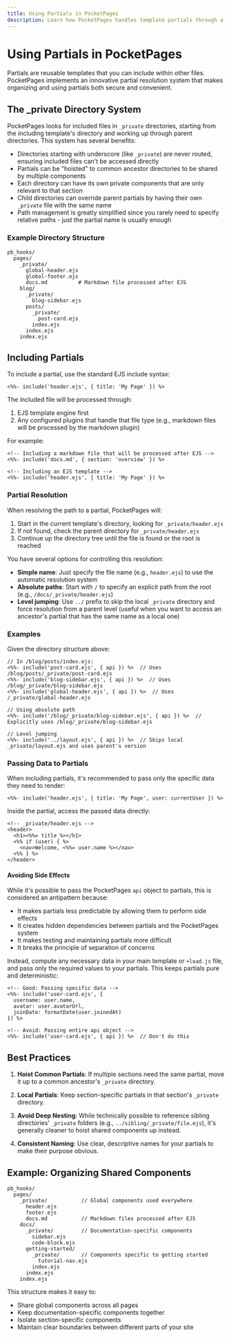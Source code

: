 ```yaml
---
title: Using Partials in PocketPages
description: Learn how PocketPages handles template partials through a convenient _private directory system that enables smart partial resolution and code reuse.
---
```


# Using Partials in PocketPages

Partials are reusable templates that you can include within other files. PocketPages implements an innovative partial resolution system that makes organizing and using partials both secure and convenient.

## The \_private Directory System

PocketPages looks for included files in `_private` directories, starting from the including template's directory and working up through parent directories. This system has several benefits:

- Directories starting with underscore (like `_private`) are never routed, ensuring included files can't be accessed directly
- Partials can be "hoisted" to common ancestor directories to be shared by multiple components
- Each directory can have its own private components that are only relevant to that section
- Child directories can override parent partials by having their own `_private` file with the same name
- Path management is greatly simplified since you rarely need to specify relative paths - just the partial name is usually enough

### Example Directory Structure

```
pb_hooks/
  pages/
    _private/
      global-header.ejs
      global-footer.ejs
      docs.md          # Markdown file processed after EJS
    blog/
      _private/
        blog-sidebar.ejs
      posts/
        _private/
          post-card.ejs
        index.ejs
      index.ejs
    index.ejs
```

## Including Partials

To include a partial, use the standard EJS include syntax:

```ejs
<%%- include('header.ejs', { title: 'My Page' }) %>
```

The included file will be processed through:

1. EJS template engine first
2. Any configured plugins that handle that file type (e.g., markdown files will be processed by the markdown plugin)

For example:

```ejs
<!-- Including a markdown file that will be processed after EJS -->
<%%- include('docs.md', { section: 'overview' }) %>

<!-- Including an EJS template -->
<%%- include('header.ejs', { title: 'My Page' }) %>
```

### Partial Resolution

When resolving the path to a partial, PocketPages will:

1. Start in the current template's directory, looking for `_private/header.ejs`
2. If not found, check the parent directory for `_private/header.ejs`
3. Continue up the directory tree until the file is found or the root is reached

You have several options for controlling this resolution:

- **Simple name**: Just specify the file name (e.g., `header.ejs`) to use the automatic resolution system
- **Absolute paths**: Start with `/` to specify an explicit path from the root (e.g., `/docs/_private/header.ejs`)
- **Level jumping**: Use `../` prefix to skip the local `_private` directory and force resolution from a parent level (useful when you want to access an ancestor's partial that has the same name as a local one)

### Examples

Given the directory structure above:

```ejs
// In /blog/posts/index.ejs:
<%%- include('post-card.ejs', { api }) %>  // Uses /blog/posts/_private/post-card.ejs
<%%- include('blog-sidebar.ejs', { api }) %>  // Uses /blog/_private/blog-sidebar.ejs
<%%- include('global-header.ejs', { api }) %>  // Uses /_private/global-header.ejs

// Using absolute path
<%%- include('/blog/_private/blog-sidebar.ejs', { api }) %>  // Explicitly uses /blog/_private/blog-sidebar.ejs

// Level jumping
<%%- include('../layout.ejs', { api }) %>  // Skips local _private/layout.ejs and uses parent's version
```

### Passing Data to Partials

When including partials, it's recommended to pass only the specific data they need to render:

```ejs
<%%- include('header.ejs', { title: 'My Page', user: currentUser }) %>
```

Inside the partial, access the passed data directly:

```ejs
<!-- _private/header.ejs -->
<header>
  <h1><%%= title %></h1>
  <%% if (user) { %>
    <nav>Welcome, <%%= user.name %></nav>
  <%% } %>
</header>
```

#### Avoiding Side Effects

While it's possible to pass the PocketPages `api` object to partials, this is considered an antipattern because:

- It makes partials less predictable by allowing them to perform side effects
- It creates hidden dependencies between partials and the PocketPages system
- It makes testing and maintaining partials more difficult
- It breaks the principle of separation of concerns

Instead, compute any necessary data in your main template or `+load.js` file, and pass only the required values to your partials. This keeps partials pure and deterministic:

```ejs
<!-- Good: Passing specific data -->
<%%- include('user-card.ejs', {
  username: user.name,
  avatar: user.avatarUrl,
  joinDate: formatDate(user.joinedAt)
}) %>

<!-- Avoid: Passing entire api object -->
<%%- include('user-card.ejs', { api }) %>  // Don't do this
```

## Best Practices

1. **Hoist Common Partials**: If multiple sections need the same partial, move it up to a common ancestor's `_private` directory.

2. **Local Partials**: Keep section-specific partials in that section's `_private` directory.

3. **Avoid Deep Nesting**: While technically possible to reference sibling directories' `_private` folders (e.g., `../sibling/_private/file.ejs`), it's generally cleaner to hoist shared components up instead.

4. **Consistent Naming**: Use clear, descriptive names for your partials to make their purpose obvious.

## Example: Organizing Shared Components

```
pb_hooks/
  pages/
    _private/           // Global components used everywhere
      header.ejs
      footer.ejs
      docs.md           // Markdown files processed after EJS
    docs/
      _private/         // Documentation-specific components
        sidebar.ejs
        code-block.ejs
      getting-started/
        _private/       // Components specific to getting started
          tutorial-nav.ejs
        index.ejs
      index.ejs
    index.ejs
```

This structure makes it easy to:

- Share global components across all pages
- Keep documentation-specific components together
- Isolate section-specific components
- Maintain clear boundaries between different parts of your site
